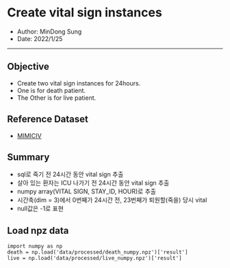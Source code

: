 # Create vital sign instances

- Author: MinDong Sung
- Date: 2022/1/25

---

## Objective

- Create two vital sign instances for 24hours.
- One is for death patient.
- The Other is for live patient.

## Reference Dataset

- [MIMICIV](https://physionet.org/content/mimiciv/1.0/)

## Summary

- sql로 죽기 전 24시간 동안 vital sign 추출
- 살아 있는 환자는 ICU 나가기 전 24시간 동안 vital sign 추출
- numpy array(VITAL SIGN, STAY_ID, HOUR)로 추출
- 시간축(dim = 3)에서 0번째가 24시간 전, 23번째가 퇴원할(죽을) 당시 vital
- null값은 -1로 표현

## Load npz data

```
import numpy as np
death = np.load('data/processed/death_numpy.npz')['result']
live = np.load('data/processed/live_numpy.npz')['result']

```
